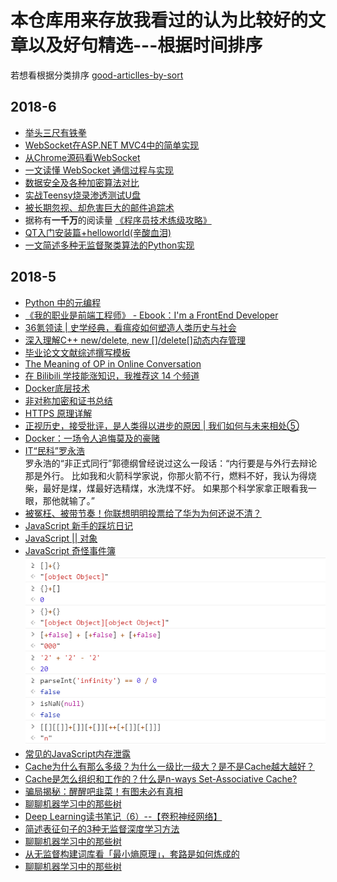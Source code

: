 # 本仓库用来存放我看过的认为比较好的文章以及好句精选---根据时间排序
若想看根据分类排序 [good-articlles-by-sort](https://github.com/zhang0peter/good-articlles-by-sort)



## 2018-6
*   [举头三尺有铁拳](https://www.huxiu.com/article/246308.html)
*   [WebSocket在ASP.NET MVC4中的简单实现 ](https://www.cnblogs.com/zxtceq/p/7278454.html)
*   [从Chrome源码看WebSocket](https://www.yinchengli.com/2018/05/27/chrome-websocket)
*   [一文读懂 WebSocket 通信过程与实现 ](https://mp.weixin.qq.com/s?__biz=MzA3OTgyMDcwNg==&mid=2650635184&idx=2&sn=e58e831b9f51feabe80152476c1cc2cf)
*   [数据安全及各种加密算法对比](http://www.cocoachina.com/programmer/20180530/23572.html)
*   [实战Teensy烧录渗透测试U盘](http://www.freebuf.com/sectool/150367.html)
*   [被长期忽视、却危害巨大的邮件追踪术](http://36kr.com/p/5136373.html)
*   据称有**一千万**的阅读量 [《程序员技术练级攻略》](https://coolshell.cn/articles/4990.html)
*   [QT入门安装篇+helloworld(辛酸血泪)](https://blog.csdn.net/qq_37059483/article/details/77800592)
*   [一文简述多种无监督聚类算法的Python实现](http://zhuanlan.51cto.com/art/201805/574750.htm)


## 2018-5
*   [Python 中的元编程](https://www.ibm.com/developerworks/cn/analytics/library/ba-metaprogramming-python/index.html?ca=drs-)
*   [《我的职业是前端工程师》 - Ebook：I'm a FrontEnd Developer ](https://github.com/phodal/fe)
*   [36氪领读 | 史学经典，看瘟疫如何塑造人类历史与社会](http://36kr.com/p/5135719.html)
*   [深入理解C++ new/delete, new []/delete[]动态内存管理](http://www.cnblogs.com/tp-16b/p/8684298.html)
*   [毕业论文文献综述撰写模板](https://zhuanlan.zhihu.com/p/31682742)
*   [The Meaning of OP in Online Conversation](https://www.lifewire.com/what-does-o-p-stand-for-2483372)
*   [在 Bilibili 学技能涨知识，我推荐这 14 个频道](https://sspai.com/post/44652)
*   [Docker底层技术](https://www.jianshu.com/p/7a1ce51a0eba)
*   [非对称加密和证书总结](https://tlanyan.me/asymmetric-encryption-and-certificate-summary/)
*   [HTTPS 原理详解](http://liuduo.me/2018/05/14/https-detail/)
*   [正视历史，接受批评，是人类得以进步的原因 | 我们如何与未来相处⑤](http://www.qdaily.com/articles/52682.html)
*   [Docker：一场令人追悔莫及的豪赌](http://dockone.io/article/5520)
*   [IT“民科”罗永浩](https://www.huxiu.com/article/244293.html)  
罗永浩的“非正式同行”郭德纲曾经说过这么一段话：“内行要是与外行去辩论那是外行。
比如我和火箭科学家说，你那火箭不行，燃料不好，我认为得烧柴，最好是煤，煤最好选精煤，水洗煤不好。
如果那个科学家拿正眼看我一眼，那他就输了。”  
*   [被冤枉、被带节奏！你联想明明投票给了华为为何还说不清？](https://zhuanlan.zhihu.com/p/36910391)
*   [JavaScript 新手的踩坑日记](http://www.cocoachina.com/ios/20170619/19573.html)
*   [JavaScript || 对象](https://segmentfault.com/a/1190000008521798)
*   [JavaScript 奇怪事件簿](https://zhuanlan.zhihu.com/p/33986820)  
![js](image/js.png)  
*   [常见的JavaScript内存泄露](https://github.com/zhansingsong/js-leakage-patterns)
*   [Cache为什么有那么多级？为什么一级比一级大？是不是Cache越大越好？](https://zhuanlan.zhihu.com/p/32058808)
*   [Cache是怎么组织和工作的？什么是n-ways Set-Associative Cache?](https://zhuanlan.zhihu.com/p/31859105)
*   [骗局揭秘：醒醒吧韭菜！有图未必有真相](https://zhuanlan.zhihu.com/p/36438458)
*   [聊聊机器学习中的那些树](https://www.tuicool.com/articles/7ZFrU3B)
*   [Deep Learning读书笔记（6）--【卷积神经网络】](https://www.tuicool.com/articles/i2QNfiZ)
*   [简述表征句子的3种无监督深度学习方法](https://www.tuicool.com/articles/n6jQRb2)
*   [聊聊机器学习中的那些树](https://www.tuicool.com/articles/7ZFrU3B)
*   [从无监督构建词库看「最小熵原理」，套路是如何炼成的](https://www.tuicool.com/articles/mIRjMnf)
*   [聊聊机器学习中的那些树](https://www.tuicool.com/articles/7ZFrU3B)



